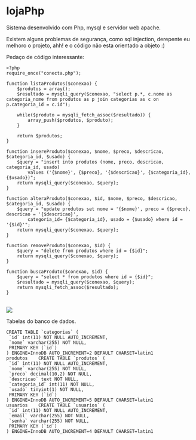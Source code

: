 # lojaPhp


Sistema desenvolvido com Php, mysql e servidor web apache.


Existem alguns problemas de segurança, como sql injection, derepente eu melhoro o projeto,
ahh! e o código não esta orientado a objeto :) 


Pedaço de código interessante:
```
<?php
require_once("conecta.php");

function listaProdutos($conexao) {
    $produtos = array();
    $resultado = mysqli_query($conexao, "select p.*, c.nome as categoria_nome from produtos as p join categorias as c on p.categoria_id = c.id");

    while($produto = mysqli_fetch_assoc($resultado)) {
        array_push($produtos, $produto);
    }

    return $produtos;
}

function insereProduto($conexao, $nome, $preco, $descricao, $categoria_id, $usado) {
    $query = "insert into produtos (nome, preco, descricao, categoria_id, usado)
        values ('{$nome}', {$preco}, '{$descricao}', {$categoria_id}, {$usado})";
    return mysqli_query($conexao, $query);
}

function alteraProduto($conexao, $id, $nome, $preco, $descricao, $categoria_id, $usado) {
    $query = "update produtos set nome = '{$nome}', preco = {$preco}, descricao = '{$descricao}',
        categoria_id= {$categoria_id}, usado = {$usado} where id = '{$id}'";
    return mysqli_query($conexao, $query);
}

function removeProduto($conexao, $id) {
    $query = "delete from produtos where id = {$id}";
    return mysqli_query($conexao, $query);
}

function buscaProduto($conexao, $id) {
    $query = "select * from produtos where id = {$id}";
    $resultado = mysqli_query($conexao, $query);
    return mysqli_fetch_assoc($resultado);
}

```

<br>
<img src='https://1.bp.blogspot.com/-zGhpz3LJfsk/XBmVlc3F0KI/AAAAAAAAEMU/CIxWM7AgzSwYgAopvQE6pyb22nXtySzkACLcBGAs/s1600/Screen%2BShot%2B2018-12-18%2Bat%2B22.47.55.png '/>
</br>
 

Tabelas do banco de dados.
```
CREATE TABLE `categorias` (
 `id` int(11) NOT NULL AUTO_INCREMENT,
 `nome` varchar(255) NOT NULL,
 PRIMARY KEY (`id`)
) ENGINE=InnoDB AUTO_INCREMENT=2 DEFAULT CHARSET=latin1
produtos	CREATE TABLE `produtos` (
 `id` int(11) NOT NULL AUTO_INCREMENT,
 `nome` varchar(255) NOT NULL,
 `preco` decimal(10,2) NOT NULL,
 `descricao` text NOT NULL,
 `categoria_id` int(11) NOT NULL,
 `usado` tinyint(1) NOT NULL,
 PRIMARY KEY (`id`)
) ENGINE=InnoDB AUTO_INCREMENT=5 DEFAULT CHARSET=latin1
usuarios	CREATE TABLE `usuarios` (
 `id` int(11) NOT NULL AUTO_INCREMENT,
 `email` varchar(255) NOT NULL,
 `senha` varchar(255) NOT NULL,
 PRIMARY KEY (`id`)
) ENGINE=InnoDB AUTO_INCREMENT=4 DEFAULT CHARSET=latin1
```
